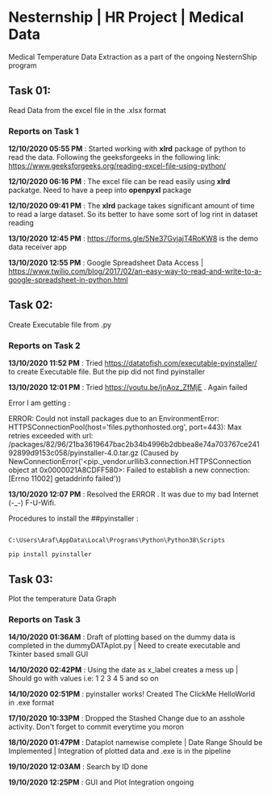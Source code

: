 # Nesternship | HR Project | Medical Data

Medical Temperature Data Extraction as a part of the ongoing NesternShip program

## Task 01:
Read Data from the excel file in the .xlsx format

### Reports on Task 1

**12/10/2020 05:55 PM** : Started working with **xlrd** package of python to read the data. Following the geeksforgeeks in the following link: https://www.geeksforgeeks.org/reading-excel-file-using-python/

**12/10/2020 06:16 PM** : The excel file can be read easily using **xlrd** packatge. Need to have a peep into **openpyxl** package

**12/10/2020 09:41 PM** : The **xlrd** package takes significant amount of time to read a large dataset. So its better to have some sort of log rint in dataset reading 

**13/10/2020 12:45 PM** : https://forms.gle/5Ne37GvjajT4RoKW8 is the demo data receiver app

**13/10/2020 12:55 PM** : Google Spreadsheet Data Access | https://www.twilio.com/blog/2017/02/an-easy-way-to-read-and-write-to-a-google-spreadsheet-in-python.html

## Task 02:
Create Executable file from .py

### Reports on Task 2

**13/10/2020 11:52 PM** : Tried https://datatofish.com/executable-pyinstaller/ to create Executable file. But the pip did not find pyinstaller 

**13/10/2020 12:01 PM** : Tried https://youtu.be/jnAoz_ZfMjE . Again failed

Error I am getting :

ERROR: Could not install packages due to an EnvironmentError: HTTPSConnectionPool(host='files.pythonhosted.org', port=443): Max retries exceeded with url: /packages/82/96/21ba3619647bac2b34b4996b2dbbea8e74a703767ce24192899d9153c058/pyinstaller-4.0.tar.gz (Caused by NewConnectionError('<pip._vendor.urllib3.connection.HTTPSConnection object at 0x0000021A8CDFF580>: Failed to establish a new connection: [Errno 11002] getaddrinfo failed'))

**13/10/2020 12:07 PM** : Resolved the ERROR . It was due to my bad Internet (-_-) F-U-Wifi.

Procedures to install the ##pyinstaller :
```

C:\Users\Araf\AppData\Local\Programs\Python\Python38\Scripts

pip install pyinstaller

```
 
## Task 03:
Plot the temperature Data Graph 

### Reports on Task 3

**14/10/2020 01:36AM** : Draft of plotting based on the dummy data is completed in the dummyDATAplot.py | Need to create executable and Tkinter based small GUI
  
**14/10/2020 02:42PM** : Using the date as x_label creates a mess up | Should go with values i.e: 1 2 3 4 5 and so on

**14/10/2020 02:51PM** : pyinstaller works! Created The ClickMe HelloWorld in .exe format

**17/10/2020 10:33PM** : Dropped the Stashed Change due to an asshole activity. Don't forget to commit everytime you moron

**18/10/2020 01:47PM** : Dataplot namewise complete | Date Range Should be Implemented | Integration of plotted data and .exe is in the pipeline

**19/10/2020 12:03AM** : Search by ID done

**19/10/2020 12:25PM** : GUI and Plot Integration ongoing